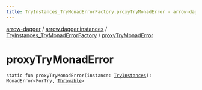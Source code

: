 ```yaml
---
title: TryInstances_TryMonadErrorFactory.proxyTryMonadError - arrow-dagger
---
```


[arrow-dagger](../../index.html) / [arrow.dagger.instances](../index.html) / [TryInstances_TryMonadErrorFactory](index.html) / [proxyTryMonadError](./proxy-try-monad-error.html)

# proxyTryMonadError

`static fun proxyTryMonadError(instance: `[`TryInstances`](../-try-instances/index.html)`): MonadError<ForTry, `[`Throwable`](https://kotlinlang.org/api/latest/jvm/stdlib/kotlin/-throwable/index.html)`>`